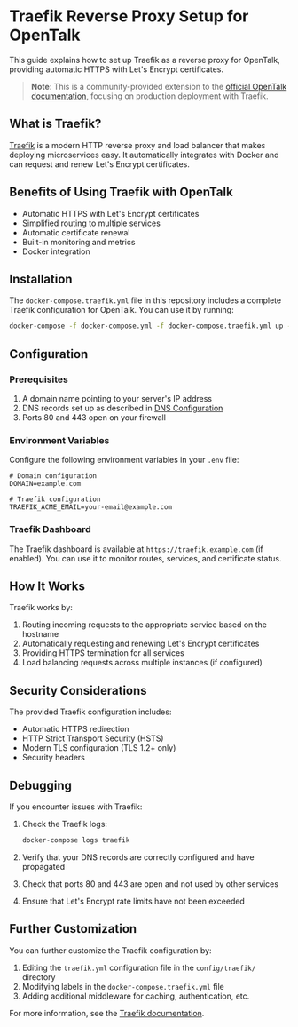 # Traefik Reverse Proxy Setup for OpenTalk

This guide explains how to set up Traefik as a reverse proxy for OpenTalk, providing automatic HTTPS with Let's Encrypt certificates.

> **Note**: This is a community-provided extension to the [official OpenTalk documentation](https://docs.opentalk.eu/), focusing on production deployment with Traefik.

## What is Traefik?

[Traefik](https://traefik.io/) is a modern HTTP reverse proxy and load balancer that makes deploying microservices easy. It automatically integrates with Docker and can request and renew Let's Encrypt certificates.

## Benefits of Using Traefik with OpenTalk

- Automatic HTTPS with Let's Encrypt certificates
- Simplified routing to multiple services
- Automatic certificate renewal
- Built-in monitoring and metrics
- Docker integration

## Installation

The `docker-compose.traefik.yml` file in this repository includes a complete Traefik configuration for OpenTalk. You can use it by running:

```bash
docker-compose -f docker-compose.yml -f docker-compose.traefik.yml up -d
```

## Configuration

### Prerequisites

1. A domain name pointing to your server's IP address
2. DNS records set up as described in [DNS Configuration](dns-configuration.md)
3. Ports 80 and 443 open on your firewall

### Environment Variables

Configure the following environment variables in your `.env` file:

```
# Domain configuration
DOMAIN=example.com

# Traefik configuration
TRAEFIK_ACME_EMAIL=your-email@example.com
```

### Traefik Dashboard

The Traefik dashboard is available at `https://traefik.example.com` (if enabled). You can use it to monitor routes, services, and certificate status.

## How It Works

Traefik works by:

1. Routing incoming requests to the appropriate service based on the hostname
2. Automatically requesting and renewing Let's Encrypt certificates
3. Providing HTTPS termination for all services
4. Load balancing requests across multiple instances (if configured)

## Security Considerations

The provided Traefik configuration includes:

- Automatic HTTPS redirection
- HTTP Strict Transport Security (HSTS)
- Modern TLS configuration (TLS 1.2+ only)
- Security headers

## Debugging

If you encounter issues with Traefik:

1. Check the Traefik logs:
   ```bash
   docker-compose logs traefik
   ```

2. Verify that your DNS records are correctly configured and have propagated
3. Check that ports 80 and 443 are open and not used by other services
4. Ensure that Let's Encrypt rate limits have not been exceeded

## Further Customization

You can further customize the Traefik configuration by:

1. Editing the `traefik.yml` configuration file in the `config/traefik/` directory
2. Modifying labels in the `docker-compose.traefik.yml` file
3. Adding additional middleware for caching, authentication, etc.

For more information, see the [Traefik documentation](https://doc.traefik.io/traefik/).
